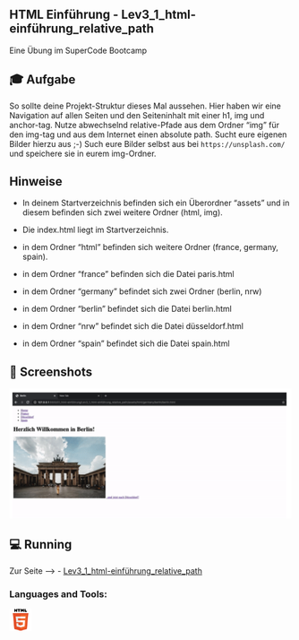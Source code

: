 ## HTML Einführung - Lev3_1_html-einführung_relative_path

Eine Übung im SuperCode Bootcamp

## 🎓 Aufgabe

So sollte deine Projekt-Struktur dieses Mal aussehen.
Hier haben wir eine Navigation auf allen Seiten und den Seiteninhalt mit einer h1, img und anchor-tag.
Nutze abwechselnd relative-Pfade aus dem Ordner “img” für den img-tag und aus dem Internet einen absolute path. Sucht eure eigenen Bilder hierzu aus ;-)
Such eure Bilder selbst aus bei `https://unsplash.com/` und speichere sie in eurem img-Ordner.

## Hinweise

- In deinem Startverzeichnis befinden sich ein Überordner “assets” und in diesem befinden sich zwei weitere Ordner (html, img).
- Die index.html liegt im Startverzeichnis.

- in dem Ordner “html” befinden sich weitere Ordner (france, germany, spain).
- in dem Ordner “france” befinden sich die Datei paris.html
- in dem Ordner “germany” befindet sich zwei Ordner (berlin, nrw)
- in dem Ordner “berlin” befindet sich die Datei berlin.html
- in dem Ordner “nrw” befindet sich die Datei düsseldorf.html
- in dem Ordner “spain” befindet sich die Datei spain.html

## 📸 Screenshots

![App Screenshot](assets/img/screen.png)

## 💻 Running

Zur Seite —> - [Lev3_1_html-einführung_relative_path](https://mukkez.github.io/Bootcamp/tasks/Day_04/Lev3_1_html-einführung_relative_path/)

<p align="left">
</p>

<h3 align="left">Languages and Tools:</h3>
<p align="left"> <a href="https://www.w3schools.com/html/" target="_blank" rel="noreferrer"> <img src="https://raw.githubusercontent.com/devicons/devicon/master/icons/html5/html5-original-wordmark.svg" alt="html5" width="40" height="40"/> </a></p>
